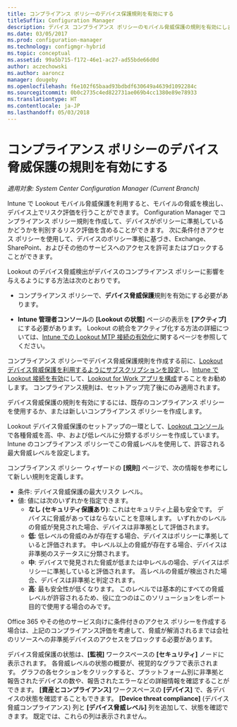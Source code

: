 ```yaml
---
title: コンプライアンス ポリシーのデバイス保護規則を有効にする
titleSuffix: Configuration Manager
description: デバイス コンプライアンス ポリシーのモバイル脅威保護の規則を有効にします。
ms.date: 03/05/2017
ms.prod: configuration-manager
ms.technology: configmgr-hybrid
ms.topic: conceptual
ms.assetid: 99a5b715-f172-46e1-ac27-ad55bde66d0d
author: aczechowski
ms.author: aaroncz
manager: dougeby
ms.openlocfilehash: f6e102f65baad93bdbdf630649a4639d1092284c
ms.sourcegitcommit: 0b0c2735c4ed822731ae069b4cc1380e89e78933
ms.translationtype: HT
ms.contentlocale: ja-JP
ms.lasthandoff: 05/03/2018
---
```

# <a name="enable-device-threat-protection-rule-in-the-compliance-policy"></a>コンプライアンス ポリシーのデバイス脅威保護の規則を有効にする

*適用対象: System Center Configuration Manager (Current Branch)*

Intune で Lookout モバイル脅威保護を利用すると、モバイルの脅威を検出し、デバイス上でリスク評価を行うことができます。 Configuration Manager でコンプライアンス ポリシー規則を作成して、デバイスがポリシーに準拠しているかどうかを判別するリスク評価を含めることができます。 次に条件付きアクセス ポリシーを使用して、デバイスのポリシー準拠に基づき、Exchange、SharePoint、およびその他のサービスへのアクセスを許可またはブロックすることができます。

Lookout のデバイス脅威検出がデバイスのコンプライアンス ポリシーに影響を与えるようにする方法は次のとおりです。

* コンプライアンス ポリシーで、**デバイス脅威保護**規則を有効にする必要があります。

* **Intune 管理者コンソール**の **[Lookout の状態]** ページの表示を **[アクティブ]** にする必要があります。 Lookout の統合をアクティブ化する方法の詳細については、[Intune での Lookout MTP 接続の有効化](enable-lookout-connection-in-intune.md)に関するページを参照してください。


コンプライアンス ポリシーでデバイス脅威保護規則を作成する前に、[Lookout デバイス脅威保護を利用するようにサブスクリプションを設定](set-up-your-subscription-with-lookout.md)し、[Intune で Lookout 接続を有効](enable-lookout-connection-in-intune.md)にして、[Lookout for Work アプリを構成](configure-and-deploy-lookout-for-work-apps.md)することをお勧めします。 コンプライアンス規則は、セットアップ完了後にのみ適用されます。

デバイス脅威保護の規則を有効にするには、既存のコンプライアンス ポリシーを使用するか、または新しいコンプライアンス ポリシーを作成します。

Lookout デバイス脅威保護のセットアップの一環として、[Lookout コンソール](https://aad.lookout.com)で各種脅威を高、中、および低レベルに分類するポリシーを作成しています。 Intune のコンプライアンス ポリシーでこの脅威レベルを使用して、許容される最大脅威レベルを設定します。

コンプライアンス ポリシー ウィザードの **[規則]** ページで、次の情報を参考にして新しい規則を定義します。
  * 条件: デバイス脅威保護の最大リスク レベル。
  * 値: 値には次のいずれかを指定できます。
    * **なし (セキュリティ保護あり)**: これはセキュリティ上最も安全です。 デバイスに脅威があってはならないことを意味します。 いずれかのレベルの脅威が発見された場合、デバイスは非準拠として評価されます。
    * **低**: 低レベルの脅威のみが存在する場合、デバイスはポリシーに準拠していると評価されます。 中レベル以上の脅威が存在する場合、デバイスは非準拠のステータスに分類されます。
    * **中**: デバイスで発見された脅威が低または中レベルの場合、デバイスはポリシーに準拠していると評価されます。 高レベルの脅威が検出された場合、デバイスは非準拠と判定されます。
    * **高**: 最も安全性が低くなります。 このレベルでは基本的にすべての脅威レベルが許容されるため、役に立つのはこのソリューションをレポート目的で使用する場合のみです。

Office 365 やその他のサービス向けに条件付きのアクセス ポリシーを作成する場合は、上記のコンプライアンス評価を考慮して、脅威が解消されるまでは会社のリソースへの非準拠デバイスのアクセスをブロックする必要があります。

デバイス脅威保護の状態は、**[監視]** ワークスペースの **[セキュリティ]** ノードに表示されます。
各脅威レベルの状態の概要が、視覚的なグラフで表示されます。 グラフの各セクションをクリックすると、プラットフォーム別に非準拠と報告されたデバイスの数や、報告されたエラーなどの詳細情報を確認することができます。
**[資産とコンプライアンス]** ワークスペースの **[デバイス]** で、各デバイスの状態を確認することもできます。  **[Device threat compliance]** (デバイス脅威コンプライアンス) 列と **[デバイス脅威レベル]** 列を追加して、状態を確認できます。  既定では、これらの列は表示されません。
